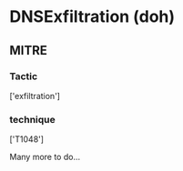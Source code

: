 # DNSExfiltration (doh)

## MITRE

### Tactic
['exfiltration']

### technique
['T1048']

Many more to do...
